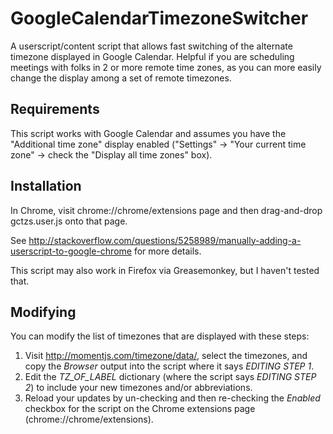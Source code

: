 GoogleCalendarTimezoneSwitcher
==============================

A userscript/content script that allows fast switching of the alternate timezone
displayed in Google Calendar. Helpful if you are scheduling meetings with folks
in 2 or more remote time zones, as you can more easily change the display among
a set of remote timezones.

Requirements
------------

This script works with Google Calendar and assumes you have the "Additional time
zone" display enabled ("Settings" -> "Your current time zone" -> check the
"Display all time zones" box).

Installation
------------

In Chrome, visit chrome://chrome/extensions page and then drag-and-drop
gctzs.user.js onto that page.

See
http://stackoverflow.com/questions/5258989/manually-adding-a-userscript-to-google-chrome
for more details.

This script may also work in Firefox via Greasemonkey, but I haven't tested
that.

Modifying
---------

You can modify the list of timezones that are displayed with these steps:

1. Visit http://momentjs.com/timezone/data/, select the timezones, and copy the *Browser* output into the script where it says *EDITING STEP 1*.
2. Edit the *TZ_OF_LABEL* dictionary (where the script says *EDITING STEP 2*) to include your new timezones and/or abbreviations.
3. Reload your updates by un-checking and then re-checking the *Enabled* checkbox for the script on the Chrome extensions page (chrome://chrome/extensions).